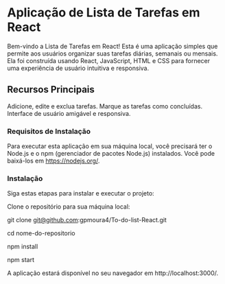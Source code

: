 # Aplicação de Lista de Tarefas em React

Bem-vindo a Lista de Tarefas em React! 
Esta é uma aplicação simples que permite aos usuários organizar suas tarefas diárias, semanais ou mensais. Ela foi construída usando React, JavaScript, HTML e CSS para fornecer uma experiência de usuário intuitiva e responsiva.

## Recursos Principais

Adicione, edite e exclua tarefas.
Marque as tarefas como concluídas.
Interface de usuário amigável e responsiva.

### Requisitos de Instalação

Para executar esta aplicação em sua máquina local, você precisará ter o Node.js e o npm (gerenciador de pacotes Node.js) instalados. Você pode baixá-los em https://nodejs.org/.

### Instalação

Siga estas etapas para instalar e executar o projeto:

Clone o repositório para sua máquina local:

git clone git@github.com:gpmoura4/To-do-list-React.git

cd nome-do-repositorio

npm install

npm start

A aplicação estará disponível no seu navegador em http://localhost:3000/.


